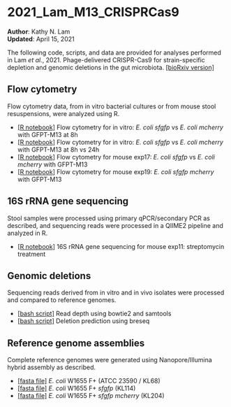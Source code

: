 # 2021_Lam_M13_CRISPRCas9

**Author**: Kathy N. Lam\
**Updated**: April 15, 2021

The following code, scripts, and data are provided for analyses performed in Lam *et al.*, 2021. Phage-delivered CRISPR-Cas9 for strain-specific depletion and
genomic deletions in the gut microbiota. [[bioRxiv version]](https://www.biorxiv.org/content/10.1101/2020.07.09.193847v1.full)

## Flow cytometry

Flow cytometry data, from in vitro bacterial cultures or from mouse stool resuspensions, were analyzed using R.

- [[R notebook]](https://htmlpreview.github.io/?) Flow cytometry for in vitro: *E. coli sfgfp* vs *E. coli mcherry* with GFPT-M13 at 8h
- [[R notebook]](https://htmlpreview.github.io/?) Flow cytometry for in vitro: *E. coli sfgfp* vs *E. coli mcherry* with GFPT-M13 at 8h vs 24h
- [[R notebook]](https://htmlpreview.github.io/?https://github.com/turnbaughlab/2021_Lam_M13_CRISPRCas9/blob/main/2020-01-13_flow_exp17.html) Flow cytometry for mouse exp17: *E. coli sfgfp* vs *E. coli mcherry* with GFPT-M13
- [[R notebook]](https://htmlpreview.github.io/?) Flow cytometry for mouse exp19: *E. coli sfgfp mcherry* with GFPT-M13


## 16S rRNA gene sequencing

Stool samples were processed using primary qPCR/secondary PCR as described, and sequencing reads were processed in a QIIME2 pipeline and analyzed in R.

- [[R notebook]](https://htmlpreview.github.io/?) 16S rRNA gene sequencing for mouse exp11: streptomycin treatment


## Genomic deletions

Sequencing reads derived from in vitro and in vivo isolates were processed and compared to reference genomes.

- [[bash script]]() Read depth using bowtie2 and samtools 
- [[bash script]]() Deletion prediction using breseq   


## Reference genome assemblies

Complete reference genomes were generated using Nanopore/Illumina hybrid assembly as described.

- [[fasta file]]() *E. coli* W1655 F+ (ATCC 23590 / KL68)
- [[fasta file]]() *E. coli* W1655 F+ *sfgfp* (KL114)
- [[fasta file]]() *E. coli* W1655 F+ *sfgfp mcherry* (KL204)
